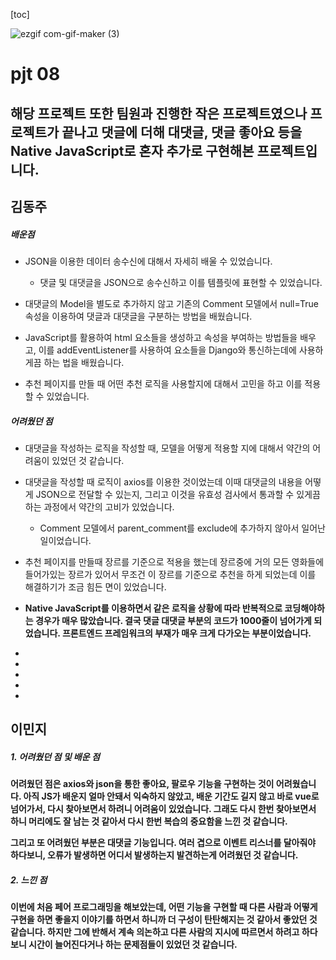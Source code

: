 [toc]

![ezgif com-gif-maker (3)](https://user-images.githubusercontent.com/45291694/205565904-7dad2d3d-7f2a-4858-a8d8-d2d48061f72a.gif)


# pjt 08
## 해당 프로젝트 또한 팀원과 진행한 작은 프로젝트였으나 프로젝트가 끝나고 댓글에 더해 대댓글, 댓글 좋아요 등을 Native JavaScript로 혼자 추가로 구현해본 프로젝트입니다.


##  김동주

##### 배운점
- JSON을 이용한 데이터 송수신에 대해서 자세히 배울 수 있었습니다.
  - 댓글 및 대댓글을 JSON으로 송수신하고 이를 템플릿에 표현할 수 있었습니다.

- 대댓글의 Model을 별도로 추가하지 않고 기존의 Comment 모델에서 null=True 속성을 이용하여 댓글과 대댓글을 구분하는 방법을 배웠습니다.

- JavaScript를 활용하여 html 요소들을 생성하고 속성을 부여하는 방법들을 배우고, 이를 addEventListener를 사용하여 요소들을 Django와 통신하는데에 사용하게끔 하는 법을 배웠습니다.

- 추천 페이지를 만들 때 어떤 추천 로직을 사용할지에 대해서 고민을 하고 이를 적용할 수 있었습니다.


##### 어려웠던 점
- 대댓글을 작성하는 로직을 작성할 때, 모델을 어떻게 적용할 지에 대해서 약간의 어려움이 있었던 것 같습니다.
- 대댓글을 작성할 때 로직이 axios를 이용한 것이었는데 이때 대댓글의 내용을 어떻게 JSON으로 전달할 수 있는지, 그리고 이것을 유효성 검사에서 통과할 수 있게끔 하는 과정에서 약간의 고비가 있었습니다.
  - Comment 모델에서 parent_comment를 exclude에 추가하지 않아서 일어난 일이었습니다.
- 추천 페이지를 만들때 장르를 기준으로 적용을 했는데 장르중에 거의 모든 영화들에 들어가있는 장르가 있어서 무조건 이 장르를 기준으로 추천을 하게 되었는데 이를 해결하기가 조금 힘든 면이 있었습니다.
- <b>Native JavaScript를 이용하면서 같은 로직을 상황에 따라 반복적으로 코딩해야하는 경우가 매우 많았습니다. 결국 댓글 대댓글 부분의 코드가 1000줄이 넘어가게 되었습니다. 프론트엔드 프레임워크의 부재가 매우 크게 다가오는 부분이었습니다.<b/>



- 
- 
-
- 
- 

## 이민지

##### 1. 어려웠던 점 및 배운 점    

어려웠던 점은 axios와 json을 통한 좋아요, 팔로우 기능을 구현하는 것이 어려웠습니다. 아직 JS가 배운지 얼마 안돼서 익숙하지 않았고, 배운 기간도 길지 않고 바로 vue로 넘어가서, 다시 찾아보면서 하려니 어려움이 있었습니다. 그래도 다시 한번 찾아보면서 하니 머리에도 잘 남는 것 같아서 다시 한번 복습의 중요함을 느낀 것 같습니다.

그리고 또 어려웠던 부분은 대댓글 기능입니다. 여러 겹으로 이벤트 리스너를 달아줘야 하다보니, 오류가 발생하면 어디서 발생하는지 발견하는게 어려웠던 것 같습니다.     

##### 2. 느낀 점

이번에 처음 페어 프로그래밍을 해보았는데, 어떤 기능을 구현할 때 다른 사람과 어떻게 구현을 하면 좋을지 이야기를 하면서 하니까 더 구성이 탄탄해지는 것 같아서 좋았던 것 같습니다. 하지만 그에 반해서 계속 의논하고 다른 사람의 지시에 따르면서 하려고 하다보니 시간이 늘어진다거나 하는 문제점들이 있었던 것 같습니다.
